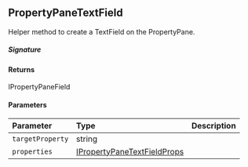 ## PropertyPaneTextField

Helper method to create a TextField on the PropertyPane.

##### Signature

#### Returns
IPropertyPaneField<IPropertyPaneTextFieldProps>

#### Parameters


| Parameter	   | Type    | Description |
|:-------------|:---------------|:------------|
| `targetProperty`    | string |  |
| `properties`    | [IPropertyPaneTextFieldProps](IPropertyPaneTextFieldProps.md) |  |

